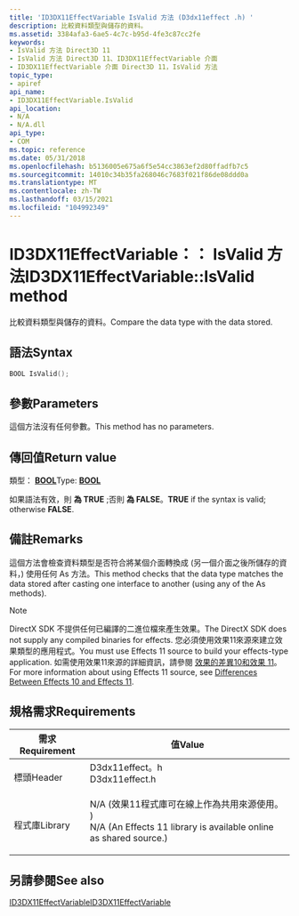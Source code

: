 ```yaml
---
title: 'ID3DX11EffectVariable IsValid 方法 (D3dx11effect .h) '
description: 比較資料類型與儲存的資料。
ms.assetid: 3384afa3-6ae5-4c7c-b95d-4fe3c87cc2fe
keywords:
- IsValid 方法 Direct3D 11
- IsValid 方法 Direct3D 11、ID3DX11EffectVariable 介面
- ID3DX11EffectVariable 介面 Direct3D 11，IsValid 方法
topic_type:
- apiref
api_name:
- ID3DX11EffectVariable.IsValid
api_location:
- N/A
- N/A.dll
api_type:
- COM
ms.topic: reference
ms.date: 05/31/2018
ms.openlocfilehash: b5136005e675a6f5e54cc3863ef2d80ffadfb7c5
ms.sourcegitcommit: 14010c34b35fa268046c7683f021f86de08ddd0a
ms.translationtype: MT
ms.contentlocale: zh-TW
ms.lasthandoff: 03/15/2021
ms.locfileid: "104992349"
---
```

# <a name="id3dx11effectvariableisvalid-method"></a><span data-ttu-id="e1d07-106">ID3DX11EffectVariable：： IsValid 方法</span><span class="sxs-lookup"><span data-stu-id="e1d07-106">ID3DX11EffectVariable::IsValid method</span></span>

<span data-ttu-id="e1d07-107">比較資料類型與儲存的資料。</span><span class="sxs-lookup"><span data-stu-id="e1d07-107">Compare the data type with the data stored.</span></span>

## <a name="syntax"></a><span data-ttu-id="e1d07-108">語法</span><span class="sxs-lookup"><span data-stu-id="e1d07-108">Syntax</span></span>


```C++
BOOL IsValid();
```



## <a name="parameters"></a><span data-ttu-id="e1d07-109">參數</span><span class="sxs-lookup"><span data-stu-id="e1d07-109">Parameters</span></span>

<span data-ttu-id="e1d07-110">這個方法沒有任何參數。</span><span class="sxs-lookup"><span data-stu-id="e1d07-110">This method has no parameters.</span></span>

## <a name="return-value"></a><span data-ttu-id="e1d07-111">傳回值</span><span class="sxs-lookup"><span data-stu-id="e1d07-111">Return value</span></span>

<span data-ttu-id="e1d07-112">類型： **[ **BOOL**](/windows/desktop/WinProg/windows-data-types)**</span><span class="sxs-lookup"><span data-stu-id="e1d07-112">Type: **[**BOOL**](/windows/desktop/WinProg/windows-data-types)**</span></span>

<span data-ttu-id="e1d07-113">如果語法有效，則 **為 TRUE** ;否則 **為 FALSE**。</span><span class="sxs-lookup"><span data-stu-id="e1d07-113">**TRUE** if the syntax is valid; otherwise **FALSE**.</span></span>

## <a name="remarks"></a><span data-ttu-id="e1d07-114">備註</span><span class="sxs-lookup"><span data-stu-id="e1d07-114">Remarks</span></span>

<span data-ttu-id="e1d07-115">這個方法會檢查資料類型是否符合將某個介面轉換成 (另一個介面之後所儲存的資料，) 使用任何 As 方法。</span><span class="sxs-lookup"><span data-stu-id="e1d07-115">This method checks that the data type matches the data stored after casting one interface to another (using any of the As methods).</span></span>

> [!Note]  
> <span data-ttu-id="e1d07-116">DirectX SDK 不提供任何已編譯的二進位檔來產生效果。</span><span class="sxs-lookup"><span data-stu-id="e1d07-116">The DirectX SDK does not supply any compiled binaries for effects.</span></span> <span data-ttu-id="e1d07-117">您必須使用效果11來源來建立效果類型的應用程式。</span><span class="sxs-lookup"><span data-stu-id="e1d07-117">You must use Effects 11 source to build your effects-type application.</span></span> <span data-ttu-id="e1d07-118">如需使用效果11來源的詳細資訊，請參閱 [效果的差異10和效果 11](d3d11-graphics-programming-guide-effects-differences.md)。</span><span class="sxs-lookup"><span data-stu-id="e1d07-118">For more information about using Effects 11 source, see [Differences Between Effects 10 and Effects 11](d3d11-graphics-programming-guide-effects-differences.md).</span></span>

 

## <a name="requirements"></a><span data-ttu-id="e1d07-119">規格需求</span><span class="sxs-lookup"><span data-stu-id="e1d07-119">Requirements</span></span>



| <span data-ttu-id="e1d07-120">需求</span><span class="sxs-lookup"><span data-stu-id="e1d07-120">Requirement</span></span> | <span data-ttu-id="e1d07-121">值</span><span class="sxs-lookup"><span data-stu-id="e1d07-121">Value</span></span> |
|--------------------|----------------------------------------------------------------------------------------------------------------------------------------------|
| <span data-ttu-id="e1d07-122">標頭</span><span class="sxs-lookup"><span data-stu-id="e1d07-122">Header</span></span><br/>  | <dl> <span data-ttu-id="e1d07-123"><dt>D3dx11effect。h</dt></span><span class="sxs-lookup"><span data-stu-id="e1d07-123"><dt>D3dx11effect.h</dt></span></span> </dl>                                                    |
| <span data-ttu-id="e1d07-124">程式庫</span><span class="sxs-lookup"><span data-stu-id="e1d07-124">Library</span></span><br/> | <dl> <span data-ttu-id="e1d07-125"><dt>N/A (效果11程式庫可在線上作為共用來源使用。 ) </dt></span><span class="sxs-lookup"><span data-stu-id="e1d07-125"><dt>N/A (An Effects 11 library is available online as shared source.)</dt></span></span> </dl> |



## <a name="see-also"></a><span data-ttu-id="e1d07-126">另請參閱</span><span class="sxs-lookup"><span data-stu-id="e1d07-126">See also</span></span>

<dl> <dt>

[<span data-ttu-id="e1d07-127">ID3DX11EffectVariable</span><span class="sxs-lookup"><span data-stu-id="e1d07-127">ID3DX11EffectVariable</span></span>](id3dx11effectvariable.md)
</dt> </dl>

 


